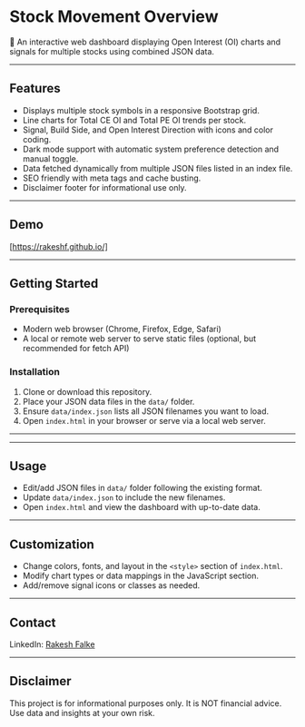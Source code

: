 # Stock Movement Overview

🚀 An interactive web dashboard displaying Open Interest (OI) charts and signals for multiple stocks using combined JSON data.

---

## Features

- Displays multiple stock symbols in a responsive Bootstrap grid.
- Line charts for Total CE OI and Total PE OI trends per stock.
- Signal, Build Side, and Open Interest Direction with icons and color coding.
- Dark mode support with automatic system preference detection and manual toggle.
- Data fetched dynamically from multiple JSON files listed in an index file.
- SEO friendly with meta tags and cache busting.
- Disclaimer footer for informational use only.

---

## Demo

[https://rakeshf.github.io/]

---

## Getting Started

### Prerequisites

- Modern web browser (Chrome, Firefox, Edge, Safari)
- A local or remote web server to serve static files (optional, but recommended for fetch API)

### Installation

1. Clone or download this repository.
2. Place your JSON data files in the `data/` folder.
3. Ensure `data/index.json` lists all JSON filenames you want to load.
4. Open `index.html` in your browser or serve via a local web server.

---


---

## Usage

- Edit/add JSON files in `data/` folder following the existing format.
- Update `data/index.json` to include the new filenames.
- Open `index.html` and view the dashboard with up-to-date data.

---

## Customization

- Change colors, fonts, and layout in the `<style>` section of `index.html`.
- Modify chart types or data mappings in the JavaScript section.
- Add/remove signal icons or classes as needed.

---

## Contact

LinkedIn: <a href="https://www.linkedin.com/in/rakesh-falke/" target="_blank" rel="noopener noreferrer">Rakesh Falke</a>


---

## Disclaimer

This project is for informational purposes only. It is NOT financial advice. Use data and insights at your own risk.



